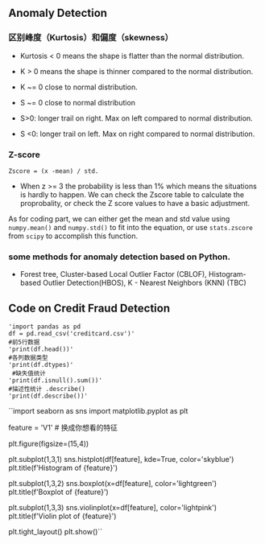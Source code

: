 ## Anomaly Detection

### 区别峰度（Kurtosis）和偏度（skewness）
- Kurtosis  < 0 means the shape is flatter than the normal distribution.
- K > 0 means the shape is thinner compared to the normal distribution.
- K ~= 0 close to normal distribution.

- S ~= 0 close to normal distribution
- S>0: longer trail on right. Max on left compared to normal distribution.
- S <0: longer trail on left. Max on right compared to normal distribution.

### Z-score
    Zscore = (x -mean) / std. 

- When z >= 3 the probability is less than 1% which means the situations is hardly to happen. We can check the Zscore table to calculate the proprobality, or check the Z score values to have a basic adjustment.

As for coding part, we can either get the mean and std value using `numpy.mean()` and `numpy.std()` to fit into the equation, or use `stats.zscore` from `scipy` to accomplish this function. 

### some methods for anomaly detection based on Python.
 - Forest tree, Cluster-based Local Outlier Factor (CBLOF), Histogram-based Outlier Detection(HBOS), K - Nearest Neighbors (KNN) (TBC)



## Code on Credit Fraud Detection
    'import pandas as pd 
    df = pd.read_csv('creditcard.csv')'
    #前5行数据
    'print(df.head())'
    #各列数据类型
    'print(df.dtypes)'
     #缺失值统计
    'print(df.isnull().sum())'
    #描述性统计 .describe()
    'print(df.describe())'

``import seaborn as sns
import matplotlib.pyplot as plt

feature = 'V1'  # 换成你想看的特征

plt.figure(figsize=(15,4))

plt.subplot(1,3,1)
sns.histplot(df[feature], kde=True, color='skyblue')
plt.title(f'Histogram of {feature}')

plt.subplot(1,3,2)
sns.boxplot(x=df[feature], color='lightgreen')
plt.title(f'Boxplot of {feature}')

plt.subplot(1,3,3)
sns.violinplot(x=df[feature], color='lightpink')
plt.title(f'Violin plot of {feature}')

plt.tight_layout()
plt.show()``

